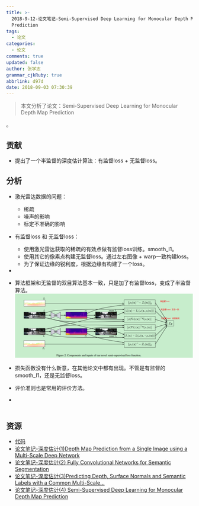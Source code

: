 ```yaml
---
title: >-
  2018-9-12-论文笔记-Semi-Supervised Deep Learning for Monocular Depth Map
  Prediction
tags:
  - 论文
categories:
  - 论文
comments: true
updated: false
author: 张学志
grammar_cjkRuby: true
abbrlink: d97d
date: 2018-09-03 07:30:39
---
```


> 本文分析了论文：Semi-Supervised Deep Learning for Monocular Depth Map Prediction
<!-- more -->。

## 贡献
* 提出了一个半监督的深度估计算法：有监督loss + 无监督loss。

## 分析
* 激光雷达数据的问题：
	* 稀疏
	* 噪声的影响
	* 标定不准确的影响
* 有监督loss 和 无监督loss：
	* 使用激光雷达获取的稀疏的有效点做有监督loss训练。smooth_l1。
	* 使用其它的像素点构建无监督loss。通过左右图像 + warp一致构建loss。
	* 为了保证边缘的锐利度，根据边缘有构建了一个loss。
* 

* 算法框架和无监督的双目算法基本一致，只是加了有监督loss，变成了半监督算法。
![算法框架](https://www.github.com/xuezhisd/xuezhisd.github.io.img/raw/dev/imgs/1536709268593.png)
* 损失函数没有什么新意，在其他论文中都有出现。不管是有监督的smooth_l1，还是无监督loss。
* 评价准则也是常用的评价方法。
* ~~~除了半监督，没啥新奇的地方。~~~



## 资源
* [代码](https://github.com/Yevkuzn/semodepth)
* [论文笔记-深度估计(1)Depth Map Prediction from a Single Image using a Multi-Scale Deep Network](https://blog.csdn.net/Kevin_cc98/article/details/78935252)
* [论文笔记-深度估计(2) Fully Convolutional Networks for Semantic Segmentation](https://blog.csdn.net/Kevin_cc98/article/details/78935650)
* [论文笔记-深度估计(3)Predicting Depth, Surface Normals and Semantic Labels with a Common Multi-Scale...](https://blog.csdn.net/Kevin_cc98/article/details/78935659)
* [论文笔记-深度估计(4) Semi-Supervised Deep Learning for Monocular Depth Map Prediction](https://blog.csdn.net/Kevin_cc98/article/details/78937773)
